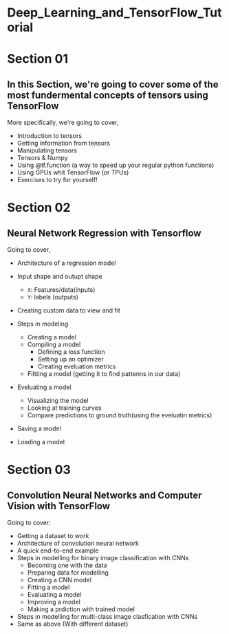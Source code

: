 # Deep_Learning_and_TensorFlow_Tutorial

# Section 01
## In this Section, we're going to cover some of the most fundermental concepts of tensors using TensorFlow

More specifically, we're going to cover,
* Introduction to tensors
* Getting information from tensors
* Manipulating tensors
* Tensors & Numpy
* Using @tf.function (a way to speed up your regular python functions)
* Using GPUs whit TensorFlow (or TPUs)
* Exercises to try for yourself!

# Section 02
## Neural Network Regression with Tensorflow

Going to cover,
* Architecture of a regression model
* Input shape and outupt shape
    * `X`: Features/data(inputs)
    * `Y`: labels (outputs)

* Creating custom data to view and fit
* Steps in modeling
    * Creating a model
    * Compiling a model
        * Defining a loss function
        * Setting up an optimizer
        * Creating eveluation metrics
    * Filtting a model (getting it to find pattenns in our data)

* Eveluating a model
    * Visualizing the model
    * Looking at training curves
    * Compare predictions to ground truth(using the eveluatin metrics)

* Saving a model 
* Loading a model

# Section 03
## Convolution Neural Networks and Computer Vision with TensorFlow

Going to cover:
* Getting a dataset to work
* Architecture of convolution neural network
* A quick end-to-end example
* Steps in modelling for binary image classification with CNNs
    * Becoming one with the data
    * Preparing data for modelling
    * Creating a CNN model
    * Fitting a model
    * Evaluating a model
    * Improving a model
    * Making a prdiction with trained model
* Steps in modelling for multi-class image clasfication with CNNs
* Same as above (With different dataset)